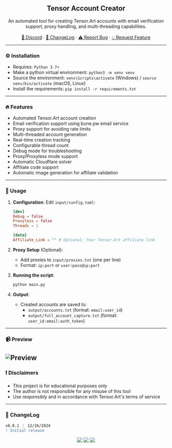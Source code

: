 <div align="center">
  <h2 align="center">Tensor Account Creator</h2>
  <p align="center">
    An automated tool for creating Tensor.Art accounts with email verification support, proxy handling, and multi-threading capabilities.
    <br />
    <br />
    <a href="https://discord.cyberious.xyz">💬 Discord</a>
    ·
    <a href="#-changelog">📜 ChangeLog</a>
    ·
    <a href="https://github.com/sexfrance/Tensor-Account-Creator/issues">⚠️ Report Bug</a>
    ·
    <a href="https://github.com/sexfrance/Tensor-Account-Creator/issues">💡 Request Feature</a>
  </p>
</div>

---

### ⚙️ Installation

- Requires: `Python 3.7+`
- Make a python virtual environment: `python3 -m venv venv`
- Source the environment: `venv\Scripts\activate` (Windows) / `source venv/bin/activate` (macOS, Linux)
- Install the requirements: `pip install -r requirements.txt`

---

### 🔥 Features

- Automated Tensor.Art account creation
- Email verification support using bune.pw email service
- Proxy support for avoiding rate limits
- Multi-threaded account generation
- Real-time creation tracking
- Configurable thread count
- Debug mode for troubleshooting
- Proxy/Proxyless mode support
- Automatic Cloudflare solver
- Affiliate code support
- Automatic image generation for affiliate validation

---

### 📝 Usage

1. **Configuration**:
   Edit `input/config.toml`:

   ```toml
   [dev]
   Debug = false
   Proxyless = false
   Threads = 1

   [data]
   Affiliate_Link = "" # Optional: Your Tensor.Art affiliate link
   ```

2. **Proxy Setup** (Optional):

   - Add proxies to `input/proxies.txt` (one per line)
   - Format: `ip:port` or `user:pass@ip:port`

3. **Running the script**:

   ```bash
   python main.py
   ```

4. **Output**:
   - Created accounts are saved to:
     - `output/accounts.txt` (format: `email:user_id`)
     - `output/full_account_capture.txt` (format: `user_id:email:auth_token`)

---

### 📹 Preview
![Preview](https://i.ibb.co/TDmGxCDD/Windows-Terminal-olqseb7cz-J.gif)
---

### ❗ Disclaimers

- This project is for educational purposes only
- The author is not responsible for any misuse of this tool
- Use responsibly and in accordance with Tensor.Art's terms of service

---

### 📜 ChangeLog

```diff
v0.0.1 ⋮ 12/26/2024
! Initial release
```

<p align="center">
  <img src="https://img.shields.io/github/license/sexfrance/Tensor-Account-Creator.svg?style=for-the-badge&labelColor=black&color=f429ff&logo=IOTA"/>
  <img src="https://img.shields.io/github/stars/sexfrance/Tensor-Account-Creator.svg?style=for-the-badge&labelColor=black&color=f429ff&logo=IOTA"/>
  <img src="https://img.shields.io/github/languages/top/sexfrance/Tensor-Account-Creator.svg?style=for-the-badge&labelColor=black&color=f429ff&logo=python"/>
</p>
